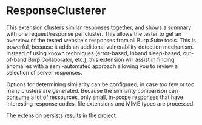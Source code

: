 # ResponseClusterer

This extension clusters similar responses together, and shows a summary with one request/response per cluster. This allows the tester to get an overview of the tested website's responses from all Burp Suite tools. This is powerful, because it adds an additional vulnerability detection mechanism. Instead of using known techniques (error-based, inband sleep-based, out-of-band Burp Collaborator, etc.), this extension will assist in finding anomalies with a semi-automated approach allowing you to review a selection of server responses.

Options for determining similarity can be configured, in case too few or too many clusters are generated. Because the similarity comparison can consume a lot of ressources, only small, in-scope responses that have interesting response codes, file extensions and MIME types are processed.

The extension persists results in the project.